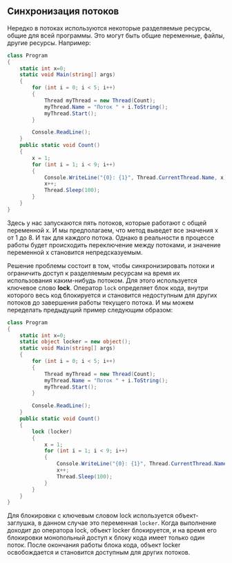 ## Синхронизация потоков

Нередко в потоках используются некоторые разделяемые ресурсы, общие для всей программы. Это могут быть общие переменные, файлы, другие ресурсы. Например:

```cs
class Program
{
    static int x=0;
    static void Main(string[] args)
    {
        for (int i = 0; i < 5; i++)
        {
            Thread myThread = new Thread(Count);
            myThread.Name = "Поток " + i.ToString();
            myThread.Start();
        }

        Console.ReadLine();
    }
    public static void Count()
    {
        x = 1;
        for (int i = 1; i < 9; i++)
        {
            Console.WriteLine("{0}: {1}", Thread.CurrentThread.Name, x);
            x++;
            Thread.Sleep(100);
        }
    }
}
```

Здесь у нас запускаются пять потоков, которые работают с общей переменной x. И мы предполагаем, что метод выведет все значения x от 1 до 8. И так для каждого потока. 
Однако в реальности в процессе работы будет происходить переключение между потоками, и значение переменной x становится непредсказуемым.

Решение проблемы состоит в том, чтобы синхронизировать потоки и ограничить доступ к разделяемым ресурсам на время их использования каким-нибудь потоком. 
Для этого используется ключевое слово **lock**. Оператор `lock` определяет блок кода, внутри которого весь код блокируется и 
становится недоступным для других потоков до завершения работы текущего потока. И мы можем переделать предыдущий пример следующим образом:

```cs
class Program
{
    static int x=0;
	static object locker = new object();
    static void Main(string[] args)
    {
        for (int i = 0; i < 5; i++)
        {
            Thread myThread = new Thread(Count);
            myThread.Name = "Поток " + i.ToString();
            myThread.Start();
        }

        Console.ReadLine();
    }
    public static void Count()
    {
		lock (locker)
        {
			x = 1;
			for (int i = 1; i < 9; i++)
			{
				Console.WriteLine("{0}: {1}", Thread.CurrentThread.Name, x);
				x++;
				Thread.Sleep(100);
			}
		}
    }
}
```

Для блокировки с ключевым словом lock используется объект-заглушка, в данном случае это переменная `locker`. Когда выполнение доходит 
до оператора lock, объект locker блокируется, и на время его блокировки монопольный доступ к блоку кода имеет только один поток. После окончания работы блока кода, 
объект locker освобождается и становится доступным для других потоков.

